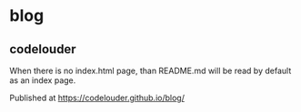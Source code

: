 # blog
## codelouder

When there is no index.html page, than README.md will be read by default as an index page.

Published at https://codelouder.github.io/blog/
